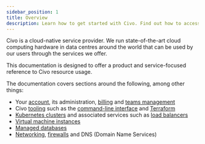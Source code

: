 ```yaml
---
sidebar_position: 1
title: Overview
description: Learn how to get started with Civo. Find out how to access & manage your Civo resources, incl. instances, Kubernetes clusters, and networking resources.
---
```


<head>
  <title>Civo Services Overview Doc | Civo Documentation</title>
</head>

Civo is a cloud-native service provider. We run state-of-the-art cloud computing hardware in data centres around the world that can be used by our users through the services we offer.

This documentation is designed to offer a product and service-focused reference to Civo resource usage.

The documentation covers sections around the following, among other things:

- Your [account](../account/signing-up.md), its administration, [billing](../account/billing.md) and [teams management](../account/teams.md)
- Civo [tooling](../overview/tools-overview.md) such as the [command-line interface](../overview/civo-cli.md) and [Terraform](../overview/terraform.md)
- [Kubernetes clusters](../kubernetes/index.md) and associated services such as [load balancers](../kubernetes/load-balancers.md)
- [Virtual machine instances](../compute/index.md)
- [Managed databases](../database/index.md)
- [Networking](../networking/index.md), [firewalls](../networking/firewalls.md) and DNS (Domain Name Services)
